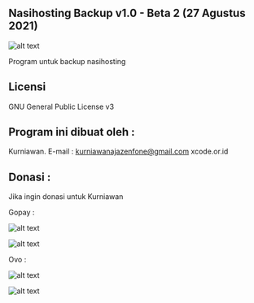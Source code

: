 Nasihosting Backup v1.0 - Beta 2 (27 Agustus 2021)
--------------------
![alt text](http://xcode.or.id/04_small-logo.png)

Program untuk backup nasihosting

Licensi
-------
GNU General Public License v3

Program ini dibuat oleh :
--------------------------------------------
Kurniawan. E-mail : kurniawanajazenfone@gmail.com
xcode.or.id


Donasi :
--------
Jika ingin donasi untuk Kurniawan

Gopay :

![alt text](https://kurniawan.xcode.or.id/gofood.png)

![alt text](https://kurniawan.xcode.or.id/gopay.png)

Ovo :

![alt text](https://kurniawan.xcode.or.id//ovo3.png)

![alt text](https://kurniawan.xcode.or.id//ovo2.png)
